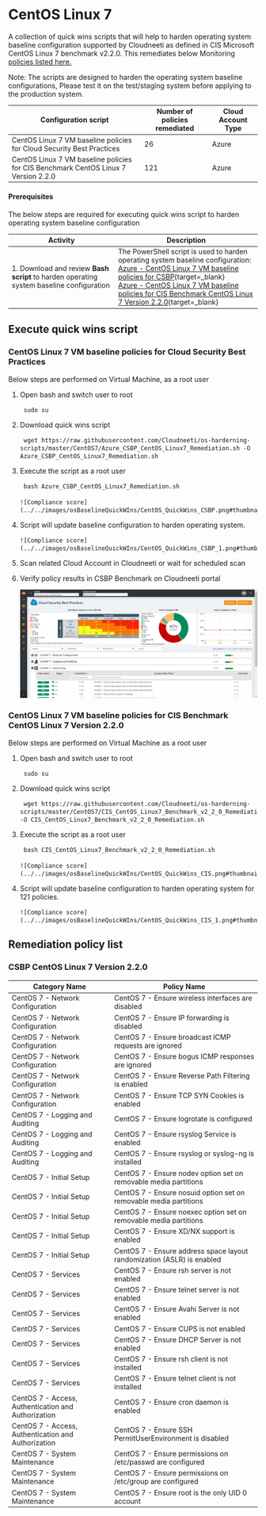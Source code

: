 # CentOS Linux 7

 A collection of quick wins scripts that will help to harden operating system baseline configuration supported by Cloudneeti as defined in CIS Microsoft CentOS Linux 7 benchmark v2.2.0. This remediates below Monitoring [policies listed here.](../../osBaseline/centOSQuickWins/#csbp-centos-linux-7-version-220)

Note: The scripts are designed to harden the operating system baseline configurations, Please test it on the test/staging system before applying to the production system.


| **Configuration script**        | **Number of policies remediated** | **Cloud Account Type**|
|--------------------------------|-------------------------------|-----------------------------------|
| CentOS Linux 7 VM baseline policies for Cloud Security Best Practices            | 26                               | Azure|
| CentOS Linux 7 VM baseline policies for CIS Benchmark CentOS Linux 7 Version 2.2.0   | 121                               | Azure|


#### Prerequisites 
The below steps are required for executing quick wins script to harden operating system baseline configuration

| Activity             | Description                |
|----------------------|----------------------------|
| 1.	Download and review **Bash script** to harden operating system baseline configuration | The PowerShell script is used to harden operating system baseline configuration: <br> [Azure - CentOS Linux 7 VM baseline policies for CSBP](https://raw.githubusercontent.com/Cloudneeti/os-harderning-scripts/master/CentOS7/Azure_CSBP_CentOS_Linux7_Remediation.sh){target=_blank} <br> [Azure - CentOS Linux 7 VM baseline policies for CIS Benchmark CentOS Linux 7 Version 2.2.0](https://raw.githubusercontent.com/Cloudneeti/os-harderning-scripts/master/CentOS7/CIS_CentOS_Linux7_Benchmark_v2_2_0_Remediation.sh){target=_blank}|

Execute quick wins script
-------------------------

### CentOS Linux 7 VM baseline policies for Cloud Security Best Practices

Below steps are performed on Virtual Machine, as a root user

1. Open bash and switch user to root

        sudo su

2. Download quick wins script

        wget https://raw.githubusercontent.com/Cloudneeti/os-harderning-scripts/master/CentOS7/Azure_CSBP_CentOS_Linux7_Remediation.sh -O Azure_CSBP_CentOS_Linux7_Remediation.sh

3. Execute the script as a root user  

        bash Azure_CSBP_CentOS_Linux7_Remediation.sh

       ![Compliance score](../../images/osBaselineQuickWIns/CentOS_QuickWins_CSBP.png#thumbnail_1)

4. Script will update baseline configuration to harden operating system.

       ![Compliance score](../../images/osBaselineQuickWIns/CentOS_QuickWins_CSBP_1.png#thumbnail_1)

5. Scan related Cloud Account in Cloudneeti or wait for scheduled scan

6. Verify policy results in CSBP Benchmark on Cloudneeti portal

    ![Compliance score](../../images/osBaselineQuickWIns/CentOS_QuickWins.png#thumbnail_1)

### CentOS Linux 7 VM baseline policies for CIS Benchmark CentOS Linux 7 Version 2.2.0

Below steps are performed on Virtual Machine as a root user

1. Open bash and switch user to root

        sudo su

2. Download quick wins script

        wget https://raw.githubusercontent.com/Cloudneeti/os-harderning-scripts/master/CentOS7/CIS_CentOS_Linux7_Benchmark_v2_2_0_Remediation.sh -O CIS_CentOS_Linux7_Benchmark_v2_2_0_Remediation.sh

3. Execute the script as a root user  

        bash CIS_CentOS_Linux7_Benchmark_v2_2_0_Remediation.sh

       ![Compliance score](../../images/osBaselineQuickWIns/CentOS_QuickWins_CIS.png#thumbnail_1)

4. Script will update baseline configuration to harden operating system for 121 policies.

       ![Compliance score](../../images/osBaselineQuickWIns/CentOS_QuickWins_CIS_1.png#thumbnail_1)


## Remediation policy list

### CSBP CentOS Linux 7 Version 2.2.0

| Category Name                                       | Policy Name                                                            |
|-----------------------------------------------------|------------------------------------------------------------------------|
| CentOS 7 - Network Configuration                    | CentOS 7 - Ensure wireless interfaces are disabled                     |
| CentOS 7 - Network Configuration                    | CentOS 7 - Ensure IP forwarding is disabled                            |
| CentOS 7 - Network Configuration                    | CentOS 7 - Ensure broadcast ICMP requests are ignored                  |
| CentOS 7 - Network Configuration                    | CentOS 7 - Ensure bogus ICMP responses are ignored                     |
| CentOS 7 - Network Configuration                    | CentOS 7 - Ensure Reverse Path Filtering is enabled                    |
| CentOS 7 - Network Configuration                    | CentOS 7 - Ensure TCP SYN Cookies is enabled                           |
| CentOS 7 - Logging and Auditing                     | CentOS 7 - Ensure logrotate is configured                              |
| CentOS 7 - Logging and Auditing                     | CentOS 7 - Ensure rsyslog Service is enabled                           |
| CentOS 7 - Logging and Auditing                     | CentOS 7 - Ensure rsyslog or syslog-ng is installed                    |
| CentOS 7 - Initial Setup                            | CentOS 7 - Ensure nodev option set on removable media partitions       |
| CentOS 7 - Initial Setup                            | CentOS 7 - Ensure nosuid option set on removable media partitions      |
| CentOS 7 - Initial Setup                            | CentOS 7 - Ensure noexec option set on removable media partitions      |
| CentOS 7 - Initial Setup                            | CentOS 7 - Ensure XD/NX support is enabled                             |
| CentOS 7 - Initial Setup                            | CentOS 7 - Ensure address space layout randomization (ASLR) is enabled |
| CentOS 7 - Services                                 | CentOS 7 - Ensure rsh server is not enabled                            |
| CentOS 7 - Services                                 | CentOS 7 - Ensure telnet server is not enabled                         |
| CentOS 7 - Services                                 | CentOS 7 - Ensure Avahi Server is not enabled                          |
| CentOS 7 - Services                                 | CentOS 7 - Ensure CUPS is not enabled                                  |
| CentOS 7 - Services                                 | CentOS 7 - Ensure DHCP Server is not enabled                           |
| CentOS 7 - Services                                 | CentOS 7 - Ensure rsh client is not installed                          |
| CentOS 7 - Services                                 | CentOS 7 - Ensure telnet client is not installed                       |
| CentOS 7 - Access, Authentication and Authorization | CentOS 7 - Ensure cron daemon is enabled                               |
| CentOS 7 - Access, Authentication and Authorization | CentOS 7 - Ensure SSH PermitUserEnvironment is disabled                |
| CentOS 7 - System Maintenance                       | CentOS 7 - Ensure permissions on /etc/passwd are configured            |
| CentOS 7 - System Maintenance                       | CentOS 7 - Ensure permissions on /etc/group are configured             |
| CentOS 7 - System Maintenance                       | CentOS 7 - Ensure root is the only UID 0 account                       |
